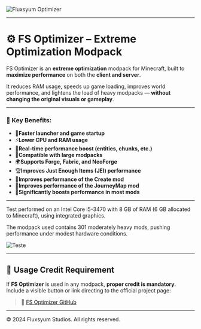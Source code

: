 ![Fluxsyum Optimizer](https://media.discordapp.net/attachments/1284858767925710910/1388933685914632333/20250629_142624.png?ex=6862c8cb\&is=6861774b\&hm=310197f2b7c7d65ddbd097c4a47faa719578a3659c40a0d0af38f60310e52aaa&=\&format=webp\&quality=lossless\&width=1232\&height=367)

---

# ⚙️ FS Optimizer – Extreme Optimization Modpack

FS Optimizer is an **extreme optimization** modpack for Minecraft, built to **maximize performance** on both the **client and server**.

It reduces RAM usage, speeds up game loading, improves world performance, and lightens the load of heavy modpacks — **without changing the original visuals or gameplay**.

---

### 🔧 Key Benefits:
- 🚀**Faster launcher and game startup**
- ⚡**Lower CPU and RAM usage**
- 🛫**Real-time performance boost (entities, chunks, etc.)**
- 🚛**Compatible with large modpacks**
- 🌍**Supports Forge, Fabric, and NeoForge**
- 🏆**Improves Just Enough Items (JEI) performance**
- 🧱**Improves performance of the Create mod**
- 🌄**Improves performance of the JourneyMap mod**
- 🥇**Significantly boosts performance in most mods**

---

Test performed on an Intel Core i5-3470 with 8 GB of RAM (6 GB allocated to Minecraft), using integrated graphics.

The modpack used contains 301 moderately heavy mods, pushing performance under modest hardware conditions.

![Teste](https://media.discordapp.net/attachments/1390343607445229590/1394676482152075326/2025-07-14_10.46.48.png?ex=6877ad31&is=68765bb1&hm=81c135eaf854ed91e0abcc62cacb85b7be2fc78f185f49ab692e1cde069fa650&=&width=1232&height=693)

---

## 🚨 Usage Credit Requirement

If **FS Optimizer** is used in any modpack, **proper credit is mandatory**.
Include a visible button or link directing to the official project page:

> 🔗 [FS Optimizer GitHub](https://github.com/FluxsyumStudios/FS-Optimizer)

---

© 2024 Fluxsyum Studios. All rights reserved.